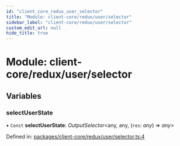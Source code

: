 ```yaml
---
id: "client_core_redux_user_selector"
title: "Module: client-core/redux/user/selector"
sidebar_label: "client-core/redux/user/selector"
custom_edit_url: null
hide_title: true
---
```


# Module: client-core/redux/user/selector

## Variables

### selectUserState

• `Const` **selectUserState**: *OutputSelector*<any, any, (`res`: *any*) => *any*\>

Defined in: [packages/client-core/redux/user/selector.ts:4](https://github.com/xr3ngine/xr3ngine/blob/5c3dcaef1/packages/client-core/redux/user/selector.ts#L4)
